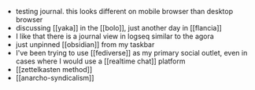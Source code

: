 - testing journal. this looks different on mobile browser than desktop browser
- discussing [[yaka]] in the [[bolo]], just another day in [[flancia]]
- I like that there is a journal view in logseq similar to the agora
- just unpinned [[obsidian]] from my taskbar
- I've been trying to use [[fediverse]] as my primary social outlet, even in cases where I would use a [[realtime chat]] platform
- [[zettelkasten method]]
- [[anarcho-syndicalism]]